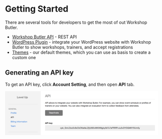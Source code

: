 # Getting Started

There are several tools for developers to get the most of out Workshop Butler.

* [Workshop Butler API](https://support.workshopbutler.com/api) - REST API
* [WordPress Plugin](wordpress/index.md) - integrate your WordPress website with Workshop Butler to
show workshops, trainers, and accept registrations
* [Themes](themes/index.md) - our default themes, which you can use as basis to create a custom one

## Generating an API key
To get an API key, click **Account Setting**, and then open **API** tab.

![Generating API Key](img/api-key.png)
